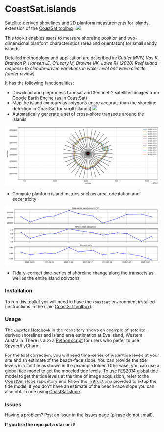 # CoastSat.islands

Satellite-derived shorelines and 2D planform measurements for islands, extension of the [CoastSat toolbox](https://github.com/kvos/CoastSat).
![](./doc/Eva_area.gif)

This toolkit enables users to measure shoreline position and two-dimensional planform characteristics (area and orientation) for small sandy islands.

Detailed methodology and application are described in: *Cuttler MVW, Vos K, Branson P, Hansen JE, O'Leary M, Browne NK, Lowe RJ (2020) Reef island response to climate-driven variations in water level and wave climate (under review).*

 It has the following functionalities:
- Download and preprocess Landsat and Sentinel-2 satellites images from Google Earth Engine (as in CoastSat)
- Map the island contours as polygons (more accurate than the shoreline detection in CoastSat for small islands)
![](./doc/Eva_sand_polygons.gif)
- Automatically generate a set of cross-shore transects around the islands

![](./doc/transects.png)
- Compute planform island metrics such as area, orientation and eccentricity

![](./doc/metrics.png)
- Tidally-correct time-series of shoreline change along the transects as well as the entire island polygons

### Installation
To run this toolkit you will need to have the `coastsat` environment installed (instructions in the main [CoastSat toolbox](https://github.com/kvos/CoastSat)).

### Usage
The [Jupyter Notebook](https://github.com/mcuttler/CoastSat.islands/blob/master/example_island_Eva_Island.ipynb) in the repository shows an example of satellite-derived shorelines and island area estimation at Eva Island, Western Australia. There is also a [Python script](https://github.com/mcuttler/CoastSat.islands/blob/master/example_islands.py) for users who prefer to use Spyder/PyCharm.

For the tidal correction, you will need time-series of water/tide levels at your site and an estimate of the beach-face slope. You can provide the tide levels in a .txt file as shown in the /example folder. Otherwise, you can use a global tide model to get the modeled tide levels. To use [FES2014](https://www.aviso.altimetry.fr/es/data/products/auxiliary-products/global-tide-fes/description-fes2014.html) global tide model to get the tide levels at the time of image acquisition, refer to the [CoastSat.slope](https://github.com/kvos/CoastSat.slope) repository and follow the [instructions](https://github.com/kvos/CoastSat.slope/blob/master/doc/FES2014_installation.md) provided to setup the tide model. If you don't have an estimate of the beach-face slope you can also obtain one using [CoastSat.slope](https://github.com/kvos/CoastSat.slope).

### Issues
Having a problem? Post an issue in the [Issues page](https://github.com/mcuttler/CoastSat.islands/issues) (please do not email).

**If you like the repo put a star on it!**
